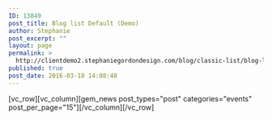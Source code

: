 ```yaml
---
ID: 13849
post_title: Blog list Default (Demo)
author: Stephanie
post_excerpt: ""
layout: page
permalink: >
  http://clientdemo2.stephaniegordondesign.com/blog/classic-list/blog-list-default/
published: true
post_date: 2016-03-18 14:08:48
---
```

[vc_row][vc_column][gem_news post_types="post" categories="events" post_per_page="15"][/vc_column][/vc_row]